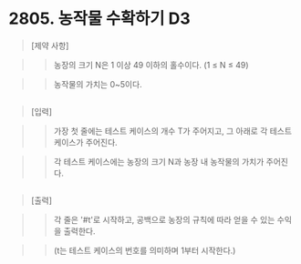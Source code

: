 # 2805. 농작물 수확하기 D3

> [제약 사항]

>> 농장의 크기 N은 1 이상 49 이하의 홀수이다. (1 ≤ N ≤ 49)

>> 농작물의 가치는 0~5이다.
```

```

> [입력]

>> 가장 첫 줄에는 테스트 케이스의 개수 T가 주어지고, 그 아래로 각 테스트 케이스가 주어진다.

>> 각 테스트 케이스에는 농장의 크기 N과 농장 내 농작물의 가치가 주어진다.
```

```

> [출력]

>> 각 줄은 '#t'로 시작하고, 공백으로 농장의 규칙에 따라 얻을 수 있는 수익을 출력한다.

>> (t는 테스트 케이스의 번호를 의미하며 1부터 시작한다.)